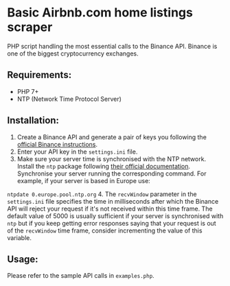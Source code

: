 # Basic Airbnb.com home listings scraper

PHP script handling the most essential calls to the Binance API.
Binance is one of the biggest cryptocurrency exchanges.

## Requirements:

* PHP 7+
* NTP (Network Time Protocol Server)

## Installation:

1. Create a Binance API and generate a pair of keys you following the [official Binance instructions](https://support.binance.com/hc/en-us/articles/360002502072-How-to-create-API).
2. Enter your API key in the ```settings.ini``` file.
3. Make sure your server time is synchronised with the NTP network. Install the ```ntp``` package following [their official documentation](https://support.ntp.org/bin/view/Support/InstallingNTP).
Synchronise your server running the corresponding command. For example, if your server is based in Europe use:

```ntpdate 0.europe.pool.ntp.org```
4. The ```recvWindow``` parameter in the ```settings.ini``` file specifies the time in milliseconds after which the Binance API
will reject your request if it's not received within this time frame. The default value of 5000 is usually sufficient if your server
is synchronised with ```ntp``` but if you keep getting error responses saying that your request is out of the ```recvWindow``` time frame,
consider incrementing the value of this variable.

## Usage:

Please refer to the sample API calls in ```examples.php```.
